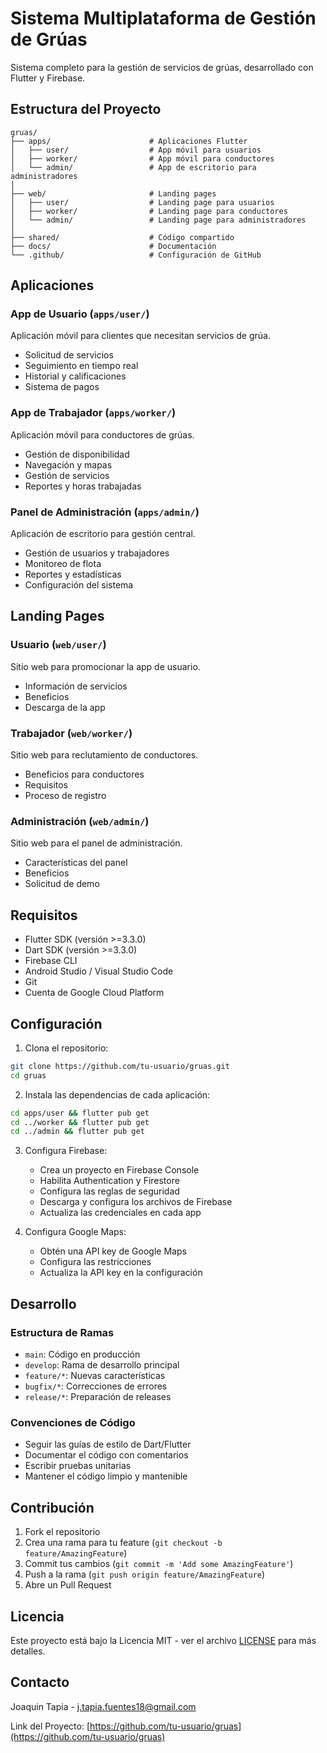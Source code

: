 # Sistema Multiplataforma de Gestión de Grúas

Sistema completo para la gestión de servicios de grúas, desarrollado con Flutter y Firebase.

## Estructura del Proyecto

```
gruas/
├── apps/                      # Aplicaciones Flutter
│   ├── user/                  # App móvil para usuarios
│   ├── worker/                # App móvil para conductores
│   └── admin/                 # App de escritorio para administradores
│
├── web/                       # Landing pages
│   ├── user/                  # Landing page para usuarios
│   ├── worker/                # Landing page para conductores
│   └── admin/                 # Landing page para administradores
│
├── shared/                    # Código compartido
├── docs/                      # Documentación
└── .github/                   # Configuración de GitHub
```

## Aplicaciones

### App de Usuario (`apps/user/`)
Aplicación móvil para clientes que necesitan servicios de grúa.
- Solicitud de servicios
- Seguimiento en tiempo real
- Historial y calificaciones
- Sistema de pagos

### App de Trabajador (`apps/worker/`)
Aplicación móvil para conductores de grúas.
- Gestión de disponibilidad
- Navegación y mapas
- Gestión de servicios
- Reportes y horas trabajadas

### Panel de Administración (`apps/admin/`)
Aplicación de escritorio para gestión central.
- Gestión de usuarios y trabajadores
- Monitoreo de flota
- Reportes y estadísticas
- Configuración del sistema

## Landing Pages

### Usuario (`web/user/`)
Sitio web para promocionar la app de usuario.
- Información de servicios
- Beneficios
- Descarga de la app

### Trabajador (`web/worker/`)
Sitio web para reclutamiento de conductores.
- Beneficios para conductores
- Requisitos
- Proceso de registro

### Administración (`web/admin/`)
Sitio web para el panel de administración.
- Características del panel
- Beneficios
- Solicitud de demo

## Requisitos

- Flutter SDK (versión >=3.3.0)
- Dart SDK (versión >=3.3.0)
- Firebase CLI
- Android Studio / Visual Studio Code
- Git
- Cuenta de Google Cloud Platform

## Configuración

1. Clona el repositorio:
```bash
git clone https://github.com/tu-usuario/gruas.git
cd gruas
```

2. Instala las dependencias de cada aplicación:
```bash
cd apps/user && flutter pub get
cd ../worker && flutter pub get
cd ../admin && flutter pub get
```

3. Configura Firebase:
   - Crea un proyecto en Firebase Console
   - Habilita Authentication y Firestore
   - Configura las reglas de seguridad
   - Descarga y configura los archivos de Firebase
   - Actualiza las credenciales en cada app

4. Configura Google Maps:
   - Obtén una API key de Google Maps
   - Configura las restricciones
   - Actualiza la API key en la configuración

## Desarrollo

### Estructura de Ramas
- `main`: Código en producción
- `develop`: Rama de desarrollo principal
- `feature/*`: Nuevas características
- `bugfix/*`: Correcciones de errores
- `release/*`: Preparación de releases

### Convenciones de Código
- Seguir las guías de estilo de Dart/Flutter
- Documentar el código con comentarios
- Escribir pruebas unitarias
- Mantener el código limpio y mantenible

## Contribución

1. Fork el repositorio
2. Crea una rama para tu feature (`git checkout -b feature/AmazingFeature`)
3. Commit tus cambios (`git commit -m 'Add some AmazingFeature'`)
4. Push a la rama (`git push origin feature/AmazingFeature`)
5. Abre un Pull Request

## Licencia

Este proyecto está bajo la Licencia MIT - ver el archivo [LICENSE](LICENSE) para más detalles.

## Contacto

Joaquin Tapia - j.tapia.fuentes18@gmail.com

Link del Proyecto: [https://github.com/tu-usuario/gruas](https://github.com/tu-usuario/gruas) 